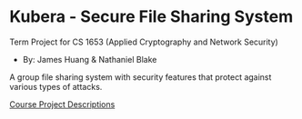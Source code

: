 # Kubera - Secure File Sharing System
Term Project for CS 1653 (Applied Cryptography and Network Security)
- By: James Huang & Nathaniel Blake

A group file sharing system with security features that protect against various types of attacks.

[Course Project Descriptions](http://people.cs.pitt.edu/~adamlee/courses/cs1653/project.html)
